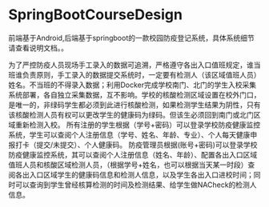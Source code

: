 # SpringBootCourseDesign
前端基于Android,后端基于springboot的一款校园防疫登记系统，具体系统细节请查看说明文档。。


为了严控防疫人员现场手工录入的数据可追溯，严格遵守各出入口值班规定，谁当班谁负责原则，手工录入的数据提交系统时，一定要有检测人（该区域值班人员）姓名。不当班的不得录入数据；利用Docker完成学校南门、北门的学生入校采集系统部署，各自独立采集数据，互不影响。学校的核酸检测区域设置在校外门口，是唯一的，非绿码学生都必须到此进行核酸检测，如果检测学生结果为阴性，只有该核酸检测人员有权可以更改学生的健康码为绿码。但该生必须回到南门或北门区域重新检测入校。
所有注册的学生根据（学号+密码）可以登录学校防疫健康监控系统，学生可以查阅个人注册信息（学号、姓名、年龄、专业）、个人每天健康申报打卡（提交/未提交）、个人健康码。
防疫管理员根据(账号+密码)可以登录学校防疫健康监控系统，其可以查阅个人注册信息（姓名、年龄）、配置各出入口区域值班人员和核酸区域检测人员，（根据学号+姓名，也可以根据当天某一时段）查阅各出入口区域学生的健康码信息和检测人信息，以及学生各出入口进校时间；同时可以查询到学生曾经核算检测的时间及检测结果、给学生做NACheck的检测人信息。

